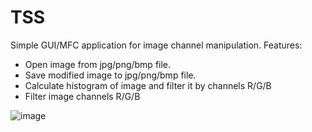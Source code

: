 # TSS

Simple GUI/MFC application for image channel manipulation. Features:
- Open image from jpg/png/bmp file.
- Save modified image to jpg/png/bmp file.
- Calculate histogram of image and filter it by channels R/G/B
- Filter image channels R/G/B

![image](https://github.com/user-attachments/assets/146ba915-57ac-48d3-a5db-9b96a9fd382a)

